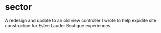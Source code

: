 # sector
A redesign and update to an old view controller I wrote to help expidite site construction for Estee Lauder Boutique experiences. 
